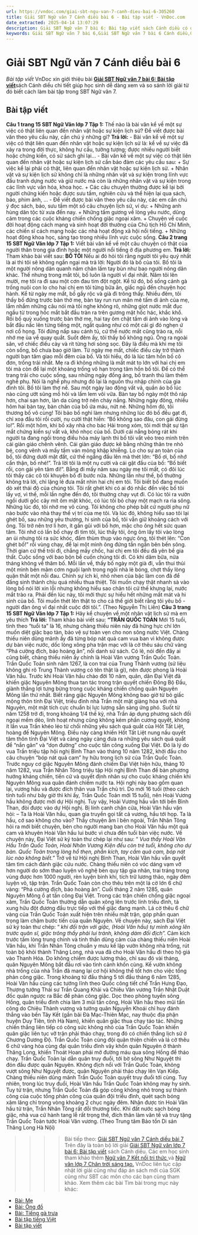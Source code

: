 ```yaml
---
url: https://vndoc.com/giai-sbt-ngu-van-7-canh-dieu-bai-6-305260
title: Giải SBT Ngữ văn 7 Cánh diều bài 6 - Bài tập viết - VnDoc.com
date_extracted: 2025-04-14 13:07:29
description: Giải SBT Ngữ văn 7 bài 6: Bài tập viết sách Cánh diều có đáp án chi tiết cho các bạn cùng tham khảo.
keywords: Giải SBT Ngữ văn 7 bài 6,Giải SBT Ngữ văn 7 bài 6 Cánh diều,Giải sách bài tập Ngữ văn CD lớp 7,Ngữ văn lớp 7 Cánh diều,giải bài tập ngữ văn lớp 7,bài Bài tập viết,ôn tập ngữ văn 7,trắc nghiệm ngữ văn 7 CD
---
```


# Giải SBT Ngữ văn 7 Cánh diều bài 6
 _Bài tập viết_
VnDoc xin giới thiệu bài [**Giải SBT Ngữ văn 7 bài 6: Bài tập viết**](<https://vndoc.com/giai-sbt-ngu-van-7-canh-dieu-bai-6-305260>)sách Cánh diều chi tiết giúp học sinh dễ dàng xem và so sánh lời giải từ đó biết cách làm bài tập trong SBT Ngữ văn 7.
## Bài tập viết
**Câu 1 trang 15 SBT Ngữ Văn lớp 7 Tập 1:** Thế nào là bài văn kể về một sự việc có thật liên quan đến nhân vật hoặc sự kiện lịch sử? Để viết được bài văn theo yêu cầu này, cần chú ý những gì?
**Trả lời:**
\- Bài văn kể về một sự việc có thật liên quan đến nhân vật hoặc sự kiện lịch sử là: kể về sự việc đã xảy ra trong đời thực, không hư cấu, tưởng tượng; được nhiều người biết hoặc chứng kiến, có sử sách ghi lại…
\- Bài văn kể về một sự việc có thật liên quan đến nhân vật hoặc sự kiện lịch sử cần bảo đảm các yêu cầu sau:
\+ Sự việc kể lại phải có thật, liên quan đến nhân vật hoặc sự kiện lịch sử.
\+ Nhân vật và sự kiện lịch sử không chỉ là những nhân vật và sự kiện trong lĩnh vực đấu tranh dựng nước và giữ nước mà còn là những nhân vật và sự kiện trong các lĩnh vực văn hóa, khoa học.
\+ Các câu chuyện thường được kể lại bởi người chứng kiến hoặc được sưu tầm, nghiên cứu và thể hiện lại qua sách, báo, phim ảnh, …
\- Để viết được bài văn theo yêu cầu này, các em cần chú ý đọc sách, báo, sưu tầm một số câu chuyện lịch sử, ví dụ:
\+ Những anh hùng dân tộc từ xưa đến nay.
\+ Những tấm gương về lòng yêu nước, dũng cảm trong các cuộc kháng chiến chống giặc ngoại xâm.
\+ Chuyện về cuộc đời hoạt động cách mạng và sinh hoạt đời thường của Chủ tịch Hồ Chí Minh, các chiến sĩ cách mạng hoặc các nhà hoạt động xã hội nổi tiếng.
\+ Những hoạt động khoa học, sáng tạo trong nhiều lĩnh vực cuộc sống.
**Câu 2 trang 15 SBT Ngữ Văn lớp 7 Tập 1:** Viết bài văn kể về một câu chuyện có thật của người thân trong gia đình hoặc một người nổi tiếng ở địa phương em.
**Trả lời:**
Tham khảo bài viết sau:
**BỐ TÔI**
Nếu ai đó hỏi tôi rằng người tôi yêu quý nhất là ai thì tôi sẽ không ngần ngại mà trả lời: Người đó là bố của tôi. Bố tôi là một người nông dân quanh năm chân lấm tay bùn như bao người nông dân khác. Thế nhưng trong mắt tôi, bố luôn là người vĩ đại nhất. Năm tôi lên mười, mẹ tôi ra đi sau một cơn đau tim đột ngột. Kể từ đó, bố sống cảnh gà trống nuôi con lo cho hai chị em tôi từng bữa ăn, giấc ngủ đến chuyện học hành.
Kể từ ngày mẹ mất, bố gầy rộc và già đi trông thấy. Nhiều đêm, tôi thấy bố đứng trước bàn thờ mẹ, bàn tay run run mân mê tấm di ảnh của mẹ, lẩm nhẩm những câu nói mà tôi nghe không rõ, những giọt nước mắt đục ngầu từ trong hốc mắt bắt đầu tràn ra trên gương mặt hốc hác, khắc khổ. Rồi bố quỳ xuống trước bàn thờ mẹ, hai tay ôm chặt tấm di ảnh vào lòng và bắt đầu nấc lên từng tiếng một, ngắt quãng như có một cái gì đó nghẹn ứ nơi cổ họng. Tôi đứng nấp sau cánh tủ, cứ thế nước mắt cũng trào ra, nỗi nhớ mẹ ùa về quay quắt. Suốt đêm ấy, tôi thấy bố không ngủ. Ông ra ngoài sân, vớ chiếc điếu cày và rít từng hơi sòng sọc. Đây là điều mà khi mẹ tôi còn sống, bố chưa bao giờ làm. Từ ngày mẹ mất, chiếc điếu cày trở thành người bạn tâm giao mỗi đêm của bố. Và tôi hiểu, đó là lúc tâm hồn bố cô đơn, trống trải nhất. Mẹ ra đi không những là mất mát to lớn với hai chị em tôi mà còn để lại một khoảng trống vô hạn trong tâm hồn bố tôi.
Để có thể trang trải cho cuộc sống, sau những ngày đồng áng, bố tranh thủ làm thêm nghề phụ. Nói là nghề phụ nhưng đó lại là nguồn thu nhập chính của gia đình tôi. Bố tôi làm thợ nề. Sau một ngày lao động vất vả, quần áo bố lúc nào cũng ướt sũng mồ hôi và lấm lem vôi vữa. Bàn tay bố ngày một thô ráp hơn, chai sạn hơn, làn da cũng trở nên cháy nắng. Những ngày đông, nhiều hôm hai bàn tay, bàn chân của bố ứa máu, nứt nẻ. Những hôm đó, tôi thương bố vô cùng\! Tôi bảo bố nghỉ làm nhưng những lúc đó bố đều gạt đi, chỉ xoa đầu tôi rồi cười, nụ cười thật hiền: “Bố không sao đâu, con gái đừng lo\!”. Rồi một hôm, khi bố xây nhà cho bác Hải trong xóm, tôi mới thật sự tận mắt chứng kiến sự vất vả, khó nhọc của bố. Dưới cái nắng bỏng rát khi người ta đang ngồi trong điều hòa máy lạnh thì bố tôi vắt vẻo treo mình trên cái giàn giáo chênh vênh. Cái giàn giáo được kê bằng những thân tre nhỏ bé, cong vênh và mấy tấm ván mỏng khập khiễng. Lo cho sự an toàn của bố, tôi đứng dưới mặt đất, cứ thế ngẩng đầu lên mà thét lớn: “Bố ơi, bố nhớ cẩn thận, bố nhé\!”. Trả lời tôi là một nụ cười và cái gật đầu của bố: “Bố biết rồi, con gái yên tâm đi\!”.
Bẵng đi mấy năm sau ngày mẹ tôi mất, có đôi lúc tôi thấy các cô tôi khuyên bố đi bước nữa. Những lần như thế, bố thường không trả lời, chỉ lặng lẽ đưa mắt nhìn hai chị em tôi. Tôi biết bố đang muốn dò xét thái độ của chúng tôi. Tôi rất ghét khi có ai đó nhắc đến việc bố tôi lấy vợ, vì thế, mỗi lần nghe đến đó, tôi thường chạy vụt đi. Có lúc tôi ra vườn ngồi dưới gốc cây mít ôm mặt khóc, có lúc tôi bỏ chạy một mạch ra rìa sông. Những lúc đó, tôi nhớ mẹ vô cùng. Tôi không cho phép bất cứ người phụ nữ nào bước vào nhà thay thế vị trí của mẹ tôi. Và lúc đó, không hiểu sao tôi lại ghét bố, sau những yêu thương, hi sinh của bố, tôi vẫn giữ khoảng cách với ông. Tôi trở nên trơ lì hơn, ít gần gũi với bố hơn, mặc cho ông hết sức quan tâm. Tôi nhớ có lần bố chạy đi tìm tôi, lúc thấy tôi, ông ôm lấy tôi vào lòng an ủi nhưng tôi ra sức khóc, đấm thùm thụp vào ngực ông, tôi thét lên: “Con ghét bố\!” rồi vùng chạy, để lại một mình ông đứng tần ngần bên bến sông.
Thời gian cứ thế trôi đi, chẳng mấy chốc, hai chị em tôi đều đã yên bề gia thất. Cuộc sống với bao bộn bề cuốn chúng tôi đi. Có khi dăm bữa, nửa tháng không về thăm bố. Mỗi lần về, thấy bố ngày một già đi, vẫn thui thủi một mình bên mâm cơm nguội lạnh trong ngôi nhà lẻ bóng, chợt thấy lòng quặn thắt một nỗi đau. Chính sự ích kỉ, nhỏ nhen của bậc làm con đã để đấng sinh thành chịu quá nhiều thua thiệt. Tôi muốn chạy thật nhanh sà vào lòng bố nói lời xin lỗi nhưng không hiểu sao chân tôi cứ thế khựng lại, nước mắt trào ra. Phải đến lúc này, tôi mới thực sự hiểu hết những mất mát và hi sinh của bố. Tôi muốn thét lên thật to cho cả thế giới biết rằng tôi yêu bố - người đàn ông vĩ đại nhất cuộc đời tôi.”.
\(Theo Nguyễn Thị Liên\)
**Câu 3 trang 15 SBT Ngữ Văn lớp 7 Tập 1:** Hãy kể chuyện về một nhân vật lịch sử mà em yêu thích
**Trả lời:**
Tham khảo bài viết sau:
**“TRẦN QUỐC TOẢN**
Mới 15 tuổi, tính theo “tuổi ta” là 16, nhưng chàng thiếu niên này đã hừng hực chí lớn muốn diệt giặc bạo tàn, bảo vệ sự toàn vẹn cho non sông nước Việt. Chàng thiếu niên dũng mãnh ấy đã từng bóp nát quả cam vua ban vì không được dự bàn việc nước, dốc lòng xông pha trận mạc với là cờ thêu sáu chữ vàng “Phá cường địch, báo hoàng ân”, nổi danh sử sách. Có lẽ, nói đến đây ai cũng biết, chàng thiếu niên ấy chính là Hoài Văn vương Trần Quốc Toản.
Trần Quốc Toản sinh năm 1267, là con trai của Trung Thành vương \(sử liệu không ghi rõ Trung Thành vương có tên thật là gì\), nên được phong là Hoài Văn hầu.
Trước khi Hoài Văn hầu chào đời 10 năm, quân, dân Đại Việt đã khiến giặc Nguyên Mông thua tan tác trong trận quyết chiến Đông Bộ Đầu, giành thắng lợi tưng bừng trong cuộc kháng chiến chống quân Nguyên Mông lần thứ nhất. Biết rằng giặc Nguyên Mông không bao giờ từ bỏ giấc mộng thôn tính Đại Việt, triều đình nhà Trần một mặt giảng hòa với nhà Nguyên, một mặt tích cực chuẩn bị lực lượng sẵn sàng ứng phó. Suốt từ năm 1258 trở đi, trong khoảng 1/4 thế kỷ, nhà Trần áp dụng phương sách đối ngoại mềm dẻo, linh hoạt nhưng cũng không kém phần cương quyết, không ít lần vua Trần khéo léo từ chối những yêu sách quá quắt của Hốt Tất Liệt, hoàng đế Nguyên Mông. Điều này càng khiến Hốt Tất Liệt nung nấu quyết tâm thôn tính Đại Việt và càng ngày càng đưa ra những yêu sách quá quắt để “nắn gân” và “dọn đường” cho cuộc tấn công xuống Đại Việt. Đó là lý do vua Trần triệu tập hội nghị Bình Than vào tháng 10 năm 1282, khởi đầu cho câu chuyện “bóp nát quả cam” hy hữu trong lịch sử của Trần Quốc Toản.
Trước nguy cơ giặc Nguyên Mông đánh chiếm Đại Việt hiện hữu, tháng 10 năm 1282, vua Trần Nhân Tông triệu tập Hội nghị Bình Than để bàn phương hướng kháng chiến, tiến cử và quyết định nhân sự cho cuộc kháng chiến khi Nguyên Mông xua quân đánh chiếm nước ta. Hội nghị này bao gồm quan lại, vương hầu và được đích thân vua Trần chủ trì. Do mới 16 tuổi \(theo cách tính tuổi như bây giờ thì khi ấy, Trần Quốc Toản mới 15 tuổi\), nên Hoài Vương hầu không được mời dự Hội nghị. Tuy vậy, Hoài Vương hầu vẫn tới bến Bình Than, đòi được vào dự Hội nghị. Bị lính canh chặn cửa, Hoài Văn hầu vặn hỏi:
– Ta là Hoài Văn hầu, quan gia truyền gọi tất cả vương, hầu tới họp. Ta là hầu, cớ sao không cho vào?
Thấy chuyện ầm ĩ bên ngoài, Trần Nhân Tông hỏi ra mới biết chuyện, bèn cho người mang ban cho Hoài Văn hầu một quả cam và khuyên Hoài Văn hầu lui bước vì chưa đến tuổi bàn việc nước. Về chuyện này, Đại Việt sử ký toàn thư chép lại như sau: “ _Vua thấy Hoài Văn Hầu Trần Quốc Toản, Hoài Nhân Vương Kiện đều còn trẻ tuổi, không cho dự bàn. Quốc Toản trong lòng hổ thẹn, phẫn kích, tay cầm quả cam, bóp nát lúc nào không biết.”_
Trở về từ Hội nghị Bình Than, Hoài Văn hầu vẫn quyết tâm tìm cách đánh giặc cứu nước. Chàng thiếu niên có vóc dáng vạm vỡ hơn người do sớm thao luyện võ nghệ bèn quy tập gia nhân, trai tráng trong vùng được hơn 1000 người, rèn luyện binh khí, tích trữ lương thảo, ngày đêm luyện võ, tập trận. Trần Quốc Toản còn cho thêu trên một lá cờ lớn 6 chữ vàng: “Phá cường địch, báo hoàng ân”.
Cuối tháng 2 năm 1285, quân Nguyên Mông ồ ạt tấn công Đại Việt. Trong các trận chiến chống giặc ngoại xâm, Trần Quốc Toản thường dẫn quân xông lên trước lính triều đình, tả xung hữu đột đương đầu trực tiếp với thế giặc đang mạnh. Lá cờ thêu 6 chữ vàng của Trần Quốc Toản xuất hiện trên nhiều mặt trận, góp phần quan trọng làm chậm bước tiến của quân Nguyên. Về chuyện này, sách Đại Việt sử ký toàn thư chép: “ _khi đối trận với giặc, \(Hoài Văn hầu\) tự mình xông lên trước quân sĩ, giặc trông thấy phải lui tránh, không dám đối địch”._
Cảm kích trước tấm lòng trung chinh và tinh thần dũng cảm của chàng thiếu niên Hoài Văn hầu, khi Trần Nhân Tông chuẩn y mưu kế lập vườn không nhà trống, rút toàn bộ khỏi thành Thăng Long, nhà vua đã cho Hoài Văn hầu đi theo hộ giá vào Thanh Hóa.
Do không chiếm được lương thảo, chỉ sau đó vài tháng, quân Nguyên Mông bắt đầu rơi vào tình cảnh khốn cùng. Kế vườn không nhà trống của nhà Trần đã mang lại cơ hội không thể tốt hơn cho việc tổng phản công giặc. Trong khoảng từ đầu tháng 5 tới đầu tháng 6 năm 1285, Hoài Văn hầu cùng các tướng lĩnh theo Quốc công tiết chế Trần Hưng Đạo, Thượng tướng Thái sư Trần Quang Khải và Chiêu Văn vương Trần Nhật Duật đốc quân ngược ra Bắc để phản công giặc.
Dọc theo phòng tuyến sông Hồng, quân triều đình chia làm 3 mũi tấn công, Hoài Văn hầu theo mũi tấn công do Chiêu Thành vương và tướng quân Nguyễn Khoái chỉ huy đánh thẳng vào bến Tây Kết \(gần bãi Đà Mạc-Thiên Mạc, nay thuộc địa phận huyện Duy Tiên, tỉnh Hà Nam\), khiến quân giặc thua chạy táo tác. Những chiến thắng liên tiếp có công sức không nhỏ của Trần Quốc Toản khiến quân giặc liên tục vỡ trận phải tháo chạy, trong đó có chiến thắng lịch sử ở Chương Dương Độ. Trần Quốc Toản cùng đội quân thiện chiến và lá cờ thêu 6 chữ vàng hòa cùng đại quân triều đình vây khốn quân Nguyên ở thành Thăng Long, khiến Thoát Hoan phải mở đường máu qua sông Hồng để tháo chạy. Trần Quốc Toản lại dẫn quân truy đuổi, tới bờ sông Như Nguyệt thì đón đầu được quân Nguyên. Không địch nổi với Trần Quốc Toản, không vượt sông Như Nguyệt được, quân Nguyên phải tháo chạy lên Vạn Kiếp. Chàng thiếu niên dũng mãnh Trần Quốc Toản quyết truy đuổi tới cùng. Tuy nhiên, trong lúc truy đuổi, Hoài Văn hầu Trần Quốc Toản không may hy sinh. Tuy tử trận, nhưng Trần Quốc Toản đã góp công không nhỏ trong sự thành công của cuộc tổng phản công của quân đội triều đình, quét sạch bóng xâm lăng chỉ trong vòng khoảng 2 chục ngày đêm.
Nhận được tin Hoài Văn hầu tử trận, Trần Nhân Tông rất đỗi thương tiếc. Khi đất nước sạch bóng giặc, nhà vua cử hành tang lễ rất trọng thể, đích thân làm văn tế và truy tặng Trần Quốc Toản tước Hoài Văn vương.
\(Theo Trung tâm Bảo tồn Di sản Thăng Long Hà Nội\)
>>>> Bài tiếp theo: [Giải SBT Ngữ văn 7 Cánh diều bài 7](<https://vndoc.com/giai-sbt-ngu-van-7-canh-dieu-bai-7-305261>)
Trên đây là toàn bộ lời giải [Giải SBT Ngữ văn lớp 7 bài 6: Bài tập viết](<https://vndoc.com/giai-sbt-ngu-van-7-canh-dieu-bai-6-305260>) sách Cánh diều. Các em học sinh tham khảo thêm [Ngữ văn 7 Kết nối tri thức ](<https://vndoc.com/ngu-van-7-kntt-tap2>)và [Ngữ văn lớp 7 Chân trời sáng tạo.](<https://vndoc.com/ngu-van-7-ctst-tap2>) VnDoc liên tục cập nhật lời giải cũng như đáp án sách mới của SGK cũng như SBT các môn cho các bạn cùng tham khảo.
Xem thêm các bài Tìm bài trong mục này khác:
  * [Bài: Mẹ](</giai-sbt-ngu-van-7-canh-dieu-bai-7-305261>)
  * [Bài: Ông đồ](</giai-sbt-ngu-van-7-canh-dieu-bai-8-305263>)
  * [Bài: Tiếng gà trưa](</giai-sbt-ngu-van-7-canh-dieu-bai-9-305265>)
  * [Bài tập tiếng Việt](</giai-sbt-ngu-van-7-canh-dieu-bai-10-305266>)
  * [Bài tập viết](</giai-sbt-ngu-van-7-canh-dieu-bai-11-305268>)

